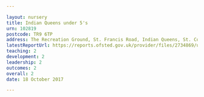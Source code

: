 ```yaml
---

layout: nursery
title: Indian Queens under 5's
urn: 102819
postcode: TR9 6TP
address: The Recreation Ground, St. Francis Road, Indian Queens, St. Columb, Cornwall, TR9 6TP
latestReportUrl: https://reports.ofsted.gov.uk/provider/files/2734869/urn/102819.pdf
teaching: 2
development: 2
leadership: 2
outcomes: 2
overall: 2
date: 18 October 2017

---
```

